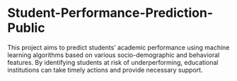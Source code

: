# Student-Performance-Prediction-Public
This project aims to predict students’ academic performance using machine learning algorithms based on various socio-demographic and behavioral features. By identifying students at risk of underperforming, educational institutions can take timely actions and provide necessary support.
